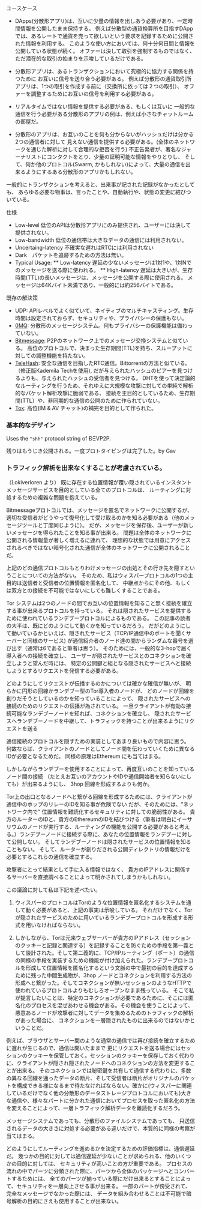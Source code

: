 ユースケース

* DApps(分散形アプリ)は、互いに少量の情報を出しあう必要があり、一定時間情報を公開したまま保持する。
例えば分散型の通貨換算所を目指すDAppでは、あるレートで通貨を売って欲しいという要求を記録するために公開された情報を利用する。
このような使い方においては、何十分何日間と情報を公開している状態が続く。
オファーは決して取引を強制するものではなく、ただ潜在的な取引の始まりを示唆しているだけである。

* 分散形アプリは、あるトランザクションにおいて究極的に協力する関係を持つために
お互いに信号を送り合う必要がある。
例えば分散形の通貨取引所アプリは、1つの取引を作成する前に（交換所に依っては２つの取引）、
オファーを調整するためにお互いの信号を利用する必要がある。

* リアルタイムではない情報を提供する必要がある、もしくは互いに
一般的な通信を行う必要がある分散形のアプリの例は、例えば小さなチャットルームの部屋だ。

* 分散形のアプリは、お互いのことを何も分からないがハッシュだけは分かる2つの通信者に対して
見えない通信を提供する必要がある。(全体のネットワークを通じた解析に対して合理的な拒否を行う)
不正告発者が、著名なジャーナリストにコンタクトをとり、少量の証明可能な情報をやりとりし、
そして、何か他のプロトコル(Swarm, かもしれない)によって、大量の通信を出来るようにするある分散形のアプリかもしれない。

一般的にトランザクションを考えると、出来事が記された記録がなかったとしても、
あらゆる必要な物事は、言ったことや、自動執行や、状態の変更に結びついている。

仕様

* Low-level 低位のAPIは分散形アプリにのみ提供され、ユーザーには決して提供されない。
* Low-bandwidth 低位の通信帯は大きなデータの通信には利用されない。
* Uncertaing-latency 不確実な遅れはRTCには利用されない
* Dark　パケットを追跡するための方法は無い。
* Typical Usage:
** Low-latency 遅延の少ないメッセージは1対1や、1対Nでのメッセージを送る際に使われる。
** High-latency 遅延は大きいが、生存時間(TTL)の長いメッセージは、メッセージを公開する際に使用される。
メッセージは64Kバイト未満であり、一般的には約256バイトである。

既存の解決策
* UDP: APIレベルでよく似ていて、ネイティブのマルチキャスティング。生存時間は設定されておらず、セキュリティや、プライバシーの保護もない。
* [0MQ](http://zeromq.org/): 分散形のメッセージシステム。何もプライバシーの保護機能は備わっていない。
* [Bitmessage](https://bitmessage.org/wiki/Main_Page): P2Pのネットワーク上でのメッセージ交換システムと似ている。
高位のプロトコルで、決まった生存期間(TTL)を持ち、スループットに対しての調整機能を持たない。
* [TeleHash](https://github.com/telehash/telehash.org/blob/master/network.md#paths): 安全な通信を目指したRTC通信。Bittorrentの方法と似ている。（修正版Kademila Techを使用),
だが与えられたハッシュのピアーを見つけるよりも、与えられたハッシュの受信者を見つける。
DHTを使って決定論的なルーティングを行うため、それゆえに大規模な攻撃に対しての単純で解析的なパケット解析攻撃に脆弱である、
接続を主目的としているため、生存期間(TTL）や、非同期的な通信の公開のために作られていない。
* [Tox](https://github.com/irungentoo/toxcore/blob/master/docs/updates/DHT.md): 高位(IM & AV チャット)の補完を目的として作られた。

### 基本的なデザイン

Uses the `"shh"` protocol string of ÐΞVP2P.

残りはもうじき公開される。一度プロトタイピングは完了した。by Gav 
### トラフィック解析を出来なくすることが考慮されている。

（Lokiverloren より）
既に存在する位置情報が覆い隠されているインスタントメッセージサービスを目的としている全てのプロトコルは、
ルーティングに対処するための複雑な問題を抱えている。

Bitmessageプロトコルでは、メッセージを匿名でネットワークに公開するが、
適切な受信者がどうやって復号化して受け取るのかを知る必要がある（他のメッセージツールと丁度同じように）。
だが、メッセージを保存後、ユーザーが新しいメッセージを得られたことを知る事が出来る。
問題は全体のネットワークに公開される情報量が著しく増えるに連れて、
理想的な状態では用意にアクセスされるべきではない暗号化された通信が全体のネットワークに公開されることだ。

上記のどの通信プロトコルもとりわけメッセージの出処とその行き先を隠すということについての方法がない。
そのため、私はウィスパープロトコルの1つの主目的は送信者と受信者の位置情報を匿名化して、
中継点からにその他、もしくは双方との接続を不可能ではないにしても難しくすることである。

Tor システムは2つのノードの間でお互いの位置情報を知ること無く接続を確立する事が出来るプロトコルを持っている。
それは隠されたサービスを提供するために使われているランデブープロトコルによるものである。
この記事の読者の大半は、既にどのようにして動くかを知っているだろう。
だがどのようにして動いているかといえば、隠されたサービス（TCP/IP通信中のポートを聞くサーバーと同様のサービス)
が通信紹介者のノード達の間からランダムな番号を選び出す（通常は6であると筆者は思う）。
そのためには、一般的な3-hopで届く導入者への接続を確立し、
ユーザーが隠されたサービスとのコネクションを確立しようと望んだ時には、
特定の公開鍵と組となる隠されたサービスへと接続しようとするリクエストを発信する必要がある。

どのようにしてリクエストが伝播するのかについては確かな確信が無いが、
明らかに円形の回線かランデブー型のTor導入者のノードが、
どのノードが回線を創りだそうとしているのかを知っていることによって、
隠されたサービスへの接続のためのリクエストの伝播が為されている。
一旦クライアントが有効な接続可能なランデブーノードを知れば、コネクションを確立し、
隠されたサービスへランデブーノードを中継して、トラフィックを持つことが出来るようにリクエストを送る

通信接続のプロトコルを隠すための実装としてあまり良いもので内容に思う。
何故ならば、クライアントのノードとしてノード間を伝わっていくために異なるIDが必要となるためだ。
同様の原理はEthereum にも当てはまる。

しかしながらランデブーを使用することによって、再度互いのことを知っているノード間の接続
（たとえお互いのアカウントやIDや通信開始者を知らないにしても）が出来るようにし、
3hop 回線を形成するよりも何か。

Tor上の出口となるノードへと繋がる回線を形成するためには、クライアントが通信中のホップのリレーのIDを知る事が危険でない
だが、そのためには、"ネットワーク内で" 位置情報を難読化するセキュリティに対しての脆弱性がある。
貴方のルーターのIDと、貴方のEthereumのIDを結びつける（筆者は明白にイーサリウムのノードが実行する、ルーティングの機能を公開する必要があると考える。）ランデブーノードに接続する際に、あなたの位置情報をランデブーに対して公開しない。
そしてランデブーノードは隠されたサービスの位置情報を知ることもない。
そして、ルーターが創りだされる公開ディレクトリの情報だけを必要とするこれらの通信を確立する。

攻撃者にとって結果として手に入る情報ではなく、
貴方のIPアドレスに関係するサーバーを直接調べることによって明かされてしまうかもしれない。

この議論に対して私は下記を述べたい。

1. ウィスパーのプロトコルはTorのような位置情報を匿名化するシステムを通して動く必要があると、上記の事実は示唆している。
それだけでなく、Torが隠されたサービスのために用いているランデブープロトコルを形成する形式を用いなければならない。

2. しかしながら、Torは元来ウェブサーバーが貴方のIPアドレス（セッションのクッキーと記録と関連する）を記録することを防ぐための手段を第一義として設計された。そして第二義的に、TCP/IPルーティング（ポート）の通信の同様の手段を実装するための機能が付け加えられた。ランデブープロトコルを形成して位置情報を匿名化するという文脈の中で最初の目的を達成するために残った中間生成物が、3hop ノードとコネクションを利用する方法の形成へと繋がった。そしてコネクションが無いセッションのようなHTTPで使われているプロトコルよりもむしろオープンなまま残っている。
そこで私が提言したいことは、特定のコネクションが必要であるために、そこには匿名化のプロセスを混ぜあわせる機会がある。その機会を使うことによって、悪意あるノードが攻撃者に対してデータを集めるためのトラフィックの解析があった場合に、
コネクションを一層隠されたものに出来るのではないかということだ。

例えば、ブラウザとサーバー間のような通常の通信では再び接続を確立するために遅れが生じるので、通信は開いたままで
更にリクエストを送る場合にはセッションのクッキーを保管しておく。セッションのクッキーを保存しておく代わりに、クライアントが隠され隠されたノードへのコネクションの方法を変更することが出来る。
そのコネクションでは秘密鍵を共有して通信する代わりに、多数の異なる回線を通ったデータの断片、そして受信者は断片がオリジナルのパケットを構成できる様になるまで待たなければならない。確かに(ウィスパーに関連しているだけでなく他の分散形のデータストレージプロトコルにおいても)大きな通信や、様々なパートに分かれた通信においてプロセスを取った匿名化の方法を変えることによって、一層トラフィック解析データを難読化するだろう。

メッセージシステムであっても、分散形のファイルシステムであっても、
只送信されるデータの大きさに対処する必要がある違いだけで、本質的に同様の考察が当てはまる。

どのようにしてルーティングを進めるかを決定するための評価指標は、通信遅延だ。
幾つかの目的に対しては通信遅延が少ないことが求められる、他のいくつかの目的に対しては、
セキュリティが高いことの方が重要である。
プロセスの流れの中でパーツに分類された際に、パーツから全体のパッケージへとコンバートするためには、
全てのパーツが揃っている際にだけ出来るとすることによって、セキュリティを一層向上させる事が出来る。
一部のパートが傍受されて、完全なメッセージでなかった際には、
データを組み合わせることは不可能で暗号解析の目的にさえも使用することが出来ない。